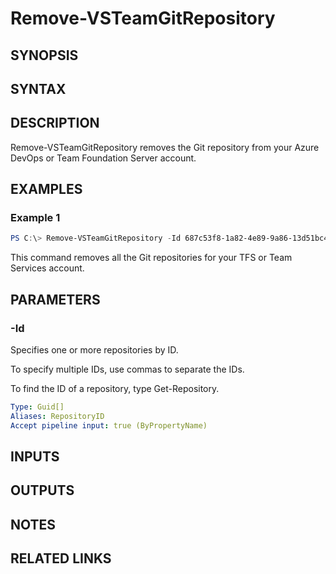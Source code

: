 <!-- #include "./common/header.md" -->

# Remove-VSTeamGitRepository

## SYNOPSIS

<!-- #include "./synopsis/Remove-VSTeamGitRepository.md" -->

## SYNTAX

## DESCRIPTION

Remove-VSTeamGitRepository removes the Git repository from your Azure DevOps or Team Foundation Server account.

## EXAMPLES

### Example 1

```powershell
PS C:\> Remove-VSTeamGitRepository -Id 687c53f8-1a82-4e89-9a86-13d51bc4a8d5
```

This command removes all the Git repositories for your TFS or Team Services account.

## PARAMETERS

### -Id

Specifies one or more repositories by ID.

To specify multiple IDs, use commas to separate the IDs.

To find the ID of a repository, type Get-Repository.

```yaml
Type: Guid[]
Aliases: RepositoryID
Accept pipeline input: true (ByPropertyName)
```

<!-- #include "./params/force.md" -->

## INPUTS

## OUTPUTS

## NOTES

<!-- #include "./common/prerequisites.md" -->

## RELATED LINKS

<!-- #include "./common/related.md" -->
